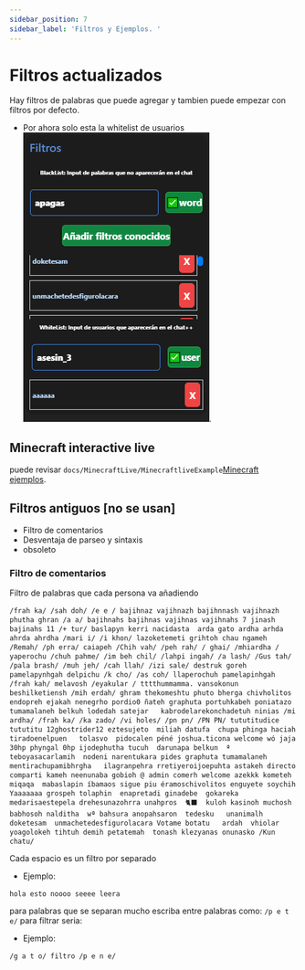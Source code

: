 ```yaml
---
sidebar_position: 7
sidebar_label: 'Filtros y Ejemplos. '
---
```

# Filtros actualizados
Hay filtros de palabras que puede agregar y tambien puede empezar con filtros por defecto.
- Por ahora solo esta la whitelist de usuarios
![Minecraft ejemplos](./img2/filtersimg.png). 

## Minecraft interactive live
puede revisar `docs/MinecraftLive/MinecraftliveExample`[Minecraft ejemplos](/docs/MinecraftLive/MinecraftliveExample). 


## Filtros antiguos [no se usan]
- Filtro de comentarios 
- Desventaja de parseo y sintaxis
- obsoleto

### Filtro de comentarios 
Filtro de palabras que cada persona va añadiendo 
```
/frah ka/ /sah doh/ /e e / bajihnaz vajihnazh bajihnnash vajihnazh  phutha ghran /a a/ bajihnahs bajihnas vajihnas vajihnahs 7 jinash bajinahs 11 /+ tur/ baslapyn kerri nacidasta  arda gato ardha arhda ahrda ahrdha /mari i/ /i khon/ lazoketemeti grihtoh chau ngameh /Remah/ /ph erra/ caiapeh /Chih vah/ /peh rah/ / ghai/ /mhiardha / yaperochu /chuh pahme/ /im beh chil/ /lahpi ingah/ /a lash/ /Gus tah/ /pala brash/ /muh jeh/ /cah llah/ /izi sale/ destruk goreh pamelapynhgah delpichu /k cho/ /as coh/ llaperochuh pamelapinhgah /frah kah/ melavosh /eyakular / tttthummamma. vansokonun beshilketiensh /mih erdah/ ghram thekomeshtu phuto bherga chivholitos endopreh ejakah nenegrho pordio0 ñateh graphuta portuhkabeh poniatazo  tumamalaneh belkuh lodedah satejar   kabrodelarekonchadetuh ninias /mi ardha/ /frah ka/ /ka zado/ /vi holes/ /pn pn/ /PN PN/ tututitudice tututitu 12ghostrider12 eztesujeto  miliah datufa  chupa phinga haciah  tiradoenelpuen   tolasvo  pidocalen péné joshua.ticona welcome wó jaja 30hp phyngal 0hp ijodephutha tucuh  darunapa belkun  ª  teboyasacarlamih  nodeni narentukara pides graphuta tumamalaneh mentirachupamibhrgha   ilagranpehra rretiyeroijoepuhta astakeh directo comparti kameh neenunaba gobioh @ admin comerh welcome azekkk kometeh miqaqa  mabaslapin íbamaos sigue piu éramoschivolitos enguyete soychih Yaaaaaaa grospeh tolaphin  enapretadi ginadebe  gokareka   medarisaestepela drehesunazohrra unahpros  🐈‍⬛  kuloh kasinoh muchosh babhosoh nalditha  wª bahsura anopahsaron  tedesku   unanimalh  doketesam  unmachetedesfigurolacara Votame botatu   ardah  vhiolar yoagolokeh tihtuh demih petatemah  tonash klezyanas onunasko /Kun chatu/
```
Cada espacio es un filtro por separado
- Ejemplo:
```
hola esto noooo seeee leera
```
para palabras que se separan mucho escriba entre palabras como: ```/p e t e/``` para filtrar seria:
- Ejemplo:
```
/g a t o/ filtro /p e n e/ 
```



